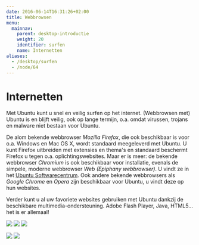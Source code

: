 ```yaml
---
date: 2016-06-14T16:31:26+02:00
title: Webbrowsen
menu:
  mainnav:
    parent: desktop-introductie
    weight: 20
    identifier: surfen
    name: Internetten
aliases:
  - /desktop/surfen
  - /node/64
---
```


# Internetten
Met Ubuntu kunt u snel en veilig surfen op het internet. (Webbrowsen met) Ubuntu is en blijft veilig, ook op lange termijn, o.a. omdat virussen, trojans en malware niet bestaan voor Ubuntu.

De alom bekende webbrowser _Mozilla Firefox_, die ook beschikbaar is voor o.a. Windows en Mac OS X, wordt standaard meegeleverd met Ubuntu. U kunt Firefox uitbreiden met extensies en thema's en standaard beschermt Firefox u tegen o.a. oplichtingswebsites.
Maar er is meer: de bekende webbrowser _Chromium_ is ook beschikbaar voor installatie, evenals de simpele, moderne webbrowser _Web (Epiphany webbrowser)_. U vindt ze in het [Ubuntu Softwarecentrum](/softwarecentrum). Ook andere bekende webbrowsers als _Google Chrome_ en _Opera_ zijn beschikbaar voor Ubuntu, u vindt deze op hun websites.

Verder kunt u al uw favoriete websites gebruiken met Ubuntu dankzij de beschikbare multimedia-ondersteuning. Adobe Flash Player, Java, HTML5... het is er allemaal!

![](/images/firefox.png) ![](/images/Google-Chrome-Chromium-icon.png) ![](/images/60px-Epiphany-web-browser.png)

![](/images/web-main.png) ![](/images/Web-3.14.png)
